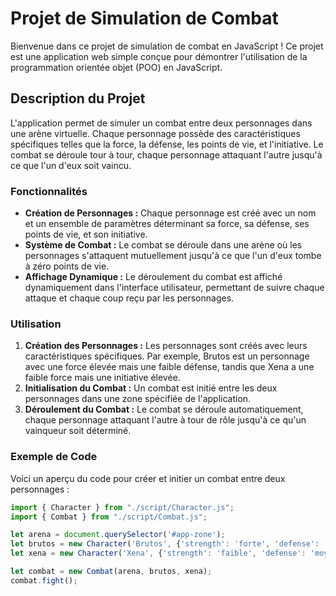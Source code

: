 # Projet de Simulation de Combat

Bienvenue dans ce projet de simulation de combat en JavaScript ! Ce projet est une application web simple conçue pour démontrer l'utilisation de la programmation orientée objet (POO) en JavaScript.

## Description du Projet

L'application permet de simuler un combat entre deux personnages dans une arène virtuelle. Chaque personnage possède des caractéristiques spécifiques telles que la force, la défense, les points de vie, et l'initiative. Le combat se déroule tour à tour, chaque personnage attaquant l'autre jusqu'à ce que l'un d'eux soit vaincu.

### Fonctionnalités

- **Création de Personnages :** Chaque personnage est créé avec un nom et un ensemble de paramètres déterminant sa force, sa défense, ses points de vie, et son initiative.
- **Système de Combat :** Le combat se déroule dans une arène où les personnages s'attaquent mutuellement jusqu'à ce que l'un d'eux tombe à zéro points de vie.
- **Affichage Dynamique :** Le déroulement du combat est affiché dynamiquement dans l'interface utilisateur, permettant de suivre chaque attaque et chaque coup reçu par les personnages.

### Utilisation

1. **Création des Personnages :** Les personnages sont créés avec leurs caractéristiques spécifiques. Par exemple, Brutos est un personnage avec une force élevée mais une faible défense, tandis que Xena a une faible force mais une initiative élevée.
2. **Initialisation du Combat :** Un combat est initié entre les deux personnages dans une zone spécifiée de l'application.
3. **Déroulement du Combat :** Le combat se déroule automatiquement, chaque personnage attaquant l'autre à tour de rôle jusqu'à ce qu'un vainqueur soit déterminé.

### Exemple de Code

Voici un aperçu du code pour créer et initier un combat entre deux personnages :

```javascript
import { Character } from "./script/Character.js";
import { Combat } from "./script/Combat.js";

let arena = document.querySelector('#app-zone');
let brutos = new Character('Brutos', {'strength': 'forte', 'defense': 'faible', 'hitPoint': 'moyenne', 'initiative': 'faible'});
let xena = new Character('Xena', {'strength': 'faible', 'defense': 'moyenne', 'hitPoint': 'moyenne', 'initiative': 'forte'});

let combat = new Combat(arena, brutos, xena);
combat.fight();
```
